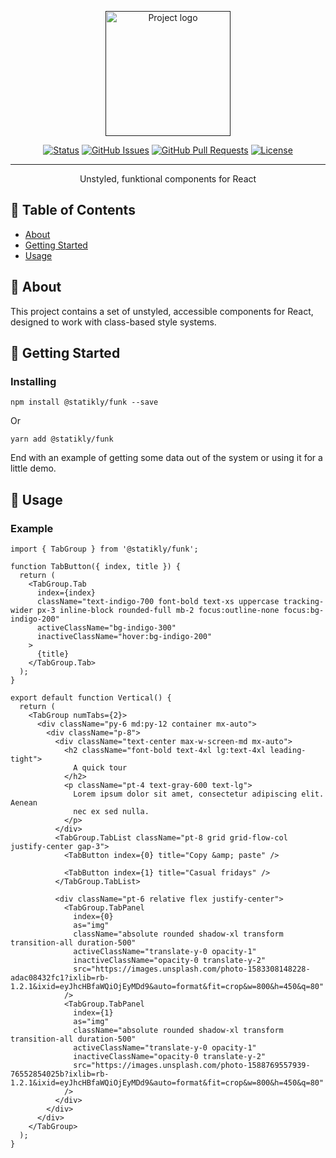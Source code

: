 <p align="center">
  <a href="" rel="noopener">
 <img width=200px height=200px src="https://github.com/RobertBroersma/funk/master/logo.svg" alt="Project logo"></a>
</p>

<div align="center">

[![Status](https://img.shields.io/badge/status-active-success.svg)]()
[![GitHub Issues](https://img.shields.io/github/issues/RobertBroersma/funk.svg)](https://github.com/RobertBroersma/funk/issues)
[![GitHub Pull Requests](https://img.shields.io/github/issues-pr/RobertBroersma/funk.svg)](https://github.com/RobertBroersma/funk/pulls)
[![License](https://img.shields.io/badge/license-MIT-blue.svg)](/LICENSE)

</div>

---

<p align="center"> Unstyled, funktional components for React
    <br> 
</p>

## 📝 Table of Contents

- [About](#about)
- [Getting Started](#getting_started)
- [Usage](#usage)

## 🧐 About <a name = "about"></a>

This project contains a set of unstyled, accessible components for React, designed to work with class-based style systems.

## 🏁 Getting Started <a name = "getting_started"></a>

### Installing

```
npm install @statikly/funk --save
```

Or

```
yarn add @statikly/funk
```

End with an example of getting some data out of the system or using it for a little demo.

## 🎈 Usage <a name="usage"></a>

### Example

```tsx
import { TabGroup } from '@statikly/funk';

function TabButton({ index, title }) {
  return (
    <TabGroup.Tab
      index={index}
      className="text-indigo-700 font-bold text-xs uppercase tracking-wider px-3 inline-block rounded-full mb-2 focus:outline-none focus:bg-indigo-200"
      activeClassName="bg-indigo-300"
      inactiveClassName="hover:bg-indigo-200"
    >
      {title}
    </TabGroup.Tab>
  );
}

export default function Vertical() {
  return (
    <TabGroup numTabs={2}>
      <div className="py-6 md:py-12 container mx-auto">
        <div className="p-8">
          <div className="text-center max-w-screen-md mx-auto">
            <h2 className="font-bold text-4xl lg:text-4xl leading-tight">
              A quick tour
            </h2>
            <p className="pt-4 text-gray-600 text-lg">
              Lorem ipsum dolor sit amet, consectetur adipiscing elit. Aenean
              nec ex sed nulla.
            </p>
          </div>
          <TabGroup.TabList className="pt-8 grid grid-flow-col justify-center gap-3">
            <TabButton index={0} title="Copy &amp; paste" />

            <TabButton index={1} title="Casual fridays" />
          </TabGroup.TabList>

          <div className="pt-6 relative flex justify-center">
            <TabGroup.TabPanel
              index={0}
              as="img"
              className="absolute rounded shadow-xl transform transition-all duration-500"
              activeClassName="translate-y-0 opacity-1"
              inactiveClassName="opacity-0 translate-y-2"
              src="https://images.unsplash.com/photo-1583308148228-adac08432fc1?ixlib=rb-1.2.1&ixid=eyJhcHBfaWQiOjEyMDd9&auto=format&fit=crop&w=800&h=450&q=80"
            />
            <TabGroup.TabPanel
              index={1}
              as="img"
              className="absolute rounded shadow-xl transform transition-all duration-500"
              activeClassName="translate-y-0 opacity-1"
              inactiveClassName="opacity-0 translate-y-2"
              src="https://images.unsplash.com/photo-1588769557939-76552854025b?ixlib=rb-1.2.1&ixid=eyJhcHBfaWQiOjEyMDd9&auto=format&fit=crop&w=800&h=450&q=80"
            />
          </div>
        </div>
      </div>
    </TabGroup>
  );
}
```